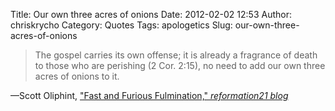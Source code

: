 Title: Our own three acres of onions
Date: 2012-02-02 12:53
Author: chriskrycho
Category: Quotes
Tags: apologetics
Slug: our-own-three-acres-of-onions

> The gospel carries its own offense; it is already a fragrance of death
> to those who are perishing (2 Cor. 2:15), no need to add our own three
> acres of onions to it.

—Scott Oliphint, ["Fast and Furious Fulmination," <cite>reformation21
blog</cite>][]

  ["Fast and Furious Fulmination," <cite>reformation21 blog</cite>]: http://www.reformation21.org/blog/2012/01/fast-and-furious-fulmination.php
    "read the original article"
